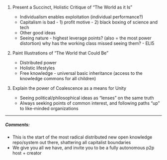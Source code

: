 1. Present a Succinct, Holistic Critique of “The World as it Is”
	- Individualism enables exploitation (individual performance?)
	- Capitalism is bad - 1) profit motive - 2) black boxing of science and tech
	- Other good ideas
	- Seeing nature - highest leverage points? (also = the most power distortion) why has the working class missed seeing them? - ELI5


2. Paint Illustrations of “The World that Could Be”
	- Distributed power
	- Holistic lifestyles
	- Free knowledge - universal basic inheritance (access to the knowledge commons for all children)


3. Explain the power of Coalescence as a means for Unity
	- Seeing political/philosophical ideas as “lenses” on the same truth
	- Always seeking points of common interest, and following paths “up” to like-minded organizations

---

##### Comments:
* This is the start of the most radical distributed new open knowledge repo/system out there, shattering all capitalist boundaries
* We give you all we have, and invite you to be a fully autonomous p2p host + creator